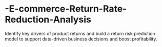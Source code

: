 # -E-commerce-Return-Rate-Reduction-Analysis
Identify key drivers of product returns and build a return risk prediction model to support data-driven business decisions and boost profitability.
